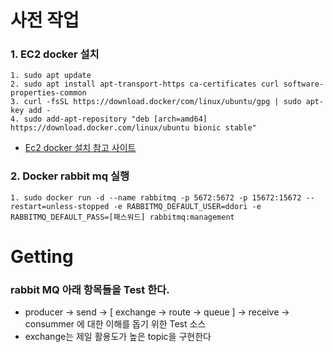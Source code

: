 # 사전 작업

### 1. EC2 docker 설치
    1. sudo apt update
    2. sudo apt install apt-transport-https ca-certificates curl software-properties-common
    3. curl -fsSL https://download.docker/com/linux/ubuntu/gpg | sudo apt-key add -
    4. sudo add-apt-repository "deb [arch=amd64] https://download.docker.com/linux/ubuntu bionic stable"

* [Ec2 docker 설치 참고 사이트](https://insight.infograb.net/docs/aws/installing-docker-on-aws-ec2/)

### 2. Docker rabbit mq 실행
    1. sudo docker run -d --name rabbitmq -p 5672:5672 -p 15672:15672 --restart=unless-stopped -e RABBITMQ_DEFAULT_USER=ddori -e RABBITMQ_DEFAULT_PASS=[패스워드] rabbitmq:management


# Getting

### rabbit MQ 아래 항목들을 Test 한다.
* producer -> send -> [ exchange -> route -> queue ] -> receive -> consummer 에 대한 이해를 돕기 위한 Test 소스
* exchange는 제일 활용도가 높은 topic을 구현한다
